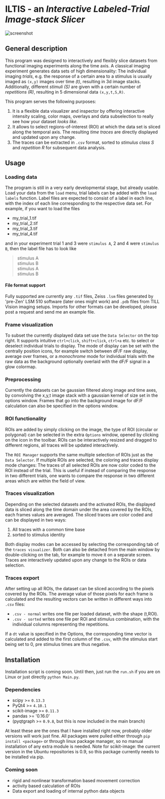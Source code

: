 # ILTIS - an _Interactive Labeled-Trial Image-stack Slicer_

![screenshot](https://github.com/grg2rsr/ILTIS/blob/master/docs/screenshot.png  "ILTIS screenshot")

## General description

This program was designed to interactively and flexibly slice datasets from functional imaging experiments along the time axis. A classical imaging experiment generates data sets of high dimensionality: The individual imaging _trials_, e.g. the response of a certain area to a stimulus is usually imaged as `(x,y)` images over time _(t)_, resulting in 3d image stacks. Additionally, different _stimuli (S)_ are given with a certain number of _repetitions (R)_, resulting in 5 dimensional data `(x,y,t,S,R)`.

This program serves the following purposes:

1.  It is a flexible data visualizer and inspector by offering interactive intensity scaling, color maps, overlays and data subselection to really see how your dataset _looks like_.
2.  It allows to select regions-of-interest (ROI) at which the data set is sliced along the temporal axis. The resulting _time traces_ are directly displayed and updated upon any change.
3. The traces can be extracted in `.csv` format, sorted to  _stimulus class S_ and _repetition R_ for subsequent data analysis.

## Usage
### Loading data
The program is still in a very early developmental stage, but already usable. Load your data from the `load` menu, trial labels can be added with the `load labels` function. Label files are expected to consist of a label in each line, with the index of each line corresponding to the respective data set. For example, if you want to load the files

+ my_trial_1.tif
+ my_trial_2.tif
+ my_trial_3.tif
+ my_trial_4.tif

and in your experiment trial 1 and 3 were `stimulus A`, 2 and 4 were `stimulus B`, then the label file has to look like

> stimulus A  
stimulus B  
stimulus A  
stimulus B  

#### File format support
Fully supported are currently any `.tif` files,  Zeiss `.lsm` files generated by 'pre-Zen' LSM 510 software (later ones might work) and `.pdb` files from TILL Vision imaging setups. Imports for other formats can be developed, please post a request and send me an example file.

### Frame visualization
To subset the currently displayed data set use the `Data Selector` on the top right. It supports intuitive `ctrl+click`, `shift+click`, `ctrl+a` etc. to select or deselect individual trials to display. The mode of display can be set with the centrally position icons, for example switch between dF/F raw display, average over frames, or a _monochrome_ mode for individual trials with the raw data as the background optionally overlaid with the dF/F signal in a glow colormap.

### Preprocessing
Currently the datasets can be gaussian filtered along image and time axes, by convolving the x,y,t image stack with a gaussian kernel of size set in the options window. Frames that go into the background image for dF/F calculation can also be specified in the options window.

### ROI functionality
ROIs are added by simply clicking on the image, the type of ROI (circular or polygonal) can be selected in the extra `Options` window, opened by clicking on the icon in the toolbar. ROIs can be interactively resized and dragged to different regions, all traces will be updated interactively.

The `ROI Manager` supports the same multiple selection of ROIs just as the `Data Selector`. If multiple ROIs are selected, the coloring and traces display mode changes: The traces of all selected ROIs are now color coded to the ROI instead of the trial. This is useful if instead of comparing the response in two different trials, one wants to compare the response in two different areas which are within the field of view.


### Traces visualization
Depending on the selected datasets and the activated ROIs, the displayed data is sliced along the time domain under the area covered by the ROIs, each frames values are averaged. The sliced traces are color coded and can be displayed in two ways:

1) All traces with a common time base
2) sorted to stimulus identity

Both display modes can be accessed by selecting the corresponding tab of the `traces visualizer`. Both can also be detached from the main window by double-clicking on the tab, for example to move it on a separate screen. Traces are interactively updated upon any change to the ROIs or data selection.

### Traces export
After setting up all ROIs, the dataset can be sliced according to the pixels covered by the ROIs. The average value of those pixels for each frame is calculated and the resulting vectors can be written in different ways into `.csv` files:

+ `.csv - normal` writes one file per loaded dataset, with the shape (t,ROI). 
+ `.csv - sorted` writes one file per ROI and stimulus combination, with the individual columns representing the repetitions.

If a `dt` value is specified in the Options, the corresponding time vector is calculated and added to the first column of the `.csv`, with the stimulus start being set to 0, pre stimulus times are thus negative.

## Installation
Installation script is coming soon. Until then, just run the `run.sh` if you are on Linux or just directly `python Main.py`.

### Dependencies
+ scipy >= `0.13.3`
+ PyQt4 >= `4.10.1`
+ scikit-image >= `0.11.3`
+ pandas >= '0.16.0'
+ (pyqtgraph >= `0.9.8`, but this is now included in the main branch)

At least these are the ones that I have installed right now, probably older versions will work just fine. All packages were pulled either through `pip install <package>` or through linux package manager, so no manual installation of any extra module is needed. Note for scikit-image: the current version in the Ubuntu repositories is 0.9, so this package currently needs to be installed via pip.

### Coming soon
+ rigid and nonlinear transformation based movement correction
+ activity based calculation of ROIs
+ Data export and loading of internal python data objects
